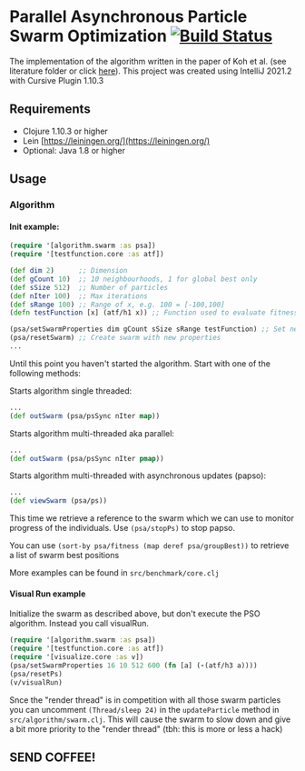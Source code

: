 # Parallel Asynchronous Particle Swarm Optimization  [![Build Status](https://app.travis-ci.com/wurstbroteater/papso.svg?token=p8UbHeQhFdd4xZrZhbxs&branch=main)](https://app.travis-ci.com/wurstbroteater/papso)


The implementation of the algorithm written in the paper of Koh et al. (see literature folder or click [here](https://www.ncbi.nlm.nih.gov/pmc/articles/PMC1769316/)). This project was created using IntelliJ 2021.2 with Cursive Plugin 1.10.3

## Requirements
 - Clojure 1.10.3 or higher
 - Lein [https://leiningen.org/](https://leiningen.org/)
 - Optional: Java 1.8 or higher

## Usage
### Algorithm

#### Init example:
```clojure
(require '[algorithm.swarm :as psa])
(require '[testfunction.core :as atf])

(def dim 2)      ;; Dimension
(def gCount 10)  ;; 10 neighbourhoods, 1 for global best only
(def sSize 512)  ;; Number of particles
(def nIter 100)  ;; Max iterations
(def sRange 100) ;; Range of x, e.g. 100 = [-100,100]
(defn testFunction [x] (atf/h1 x)) ;; Function used to evaluate fitness of a position

(psa/setSwarmProperties dim gCount sSize sRange testFunction) ;; Set new swarm properties
(psa/resetSwarm) ;; Create swarm with new properties
...
```
Until this point you haven't started the algorithm. Start with one of the following methods:

Starts algorithm single threaded:
```clojure
...
(def outSwarm (psa/psSync nIter map))
```

Starts algorithm multi-threaded aka parallel:
```clojure
...
(def outSwarm (psa/psSync nIter pmap))
```

Starts algorithm multi-threaded with asynchronous updates (papso):
```clojure
...
(def viewSwarm (psa/ps))
```
This time we retrieve a reference to the swarm which we can use to monitor progress of the individuals.
Use `(psa/stopPs)` to stop papso.

You can use `(sort-by psa/fitness (map deref psa/groupBest))` to retrieve a list of swarm best positions

More examples can be found in `src/benchmark/core.clj`

#### Visual Run example
Initialize the swarm as described above, but don't execute the PSO algorithm. Instead you call visualRun.
```clojure
(require '[algorithm.swarm :as psa])
(require '[testfunction.core :as atf])
(require '[visualize.core :as v])
(psa/setSwarmProperties 16 10 512 600 (fn [a] (-(atf/h3 a))))
(psa/resetPs)
(v/visualRun)
```
Snce the "render thread" is in competition with all those swarm particles you can uncomment `(Thread/sleep 24)` in the `updateParticle` method in `src/algorithm/swarm.clj`. This will cause the swarm to slow down and give a bit more priority to the "render thread" (tbh: this is more or less a hack)

## SEND COFFEE!
